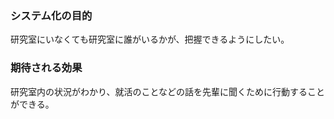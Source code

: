 ### システム化の目的
研究室にいなくても研究室に誰がいるかが、把握できるようにしたい。


### 期待される効果
研究室内の状況がわかり、就活のことなどの話を先輩に聞くために行動することができる。